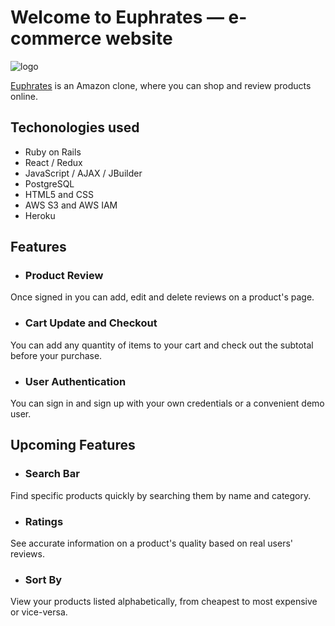# Welcome to Euphrates — e-commerce website

![logo](https://github.com/Samuel1337/Euphrates/blob/main/app/assets/images/logo.png)

[Euphrates](euphrates2022.herokuapp.com) is an Amazon clone, where you can shop and review products online.

## Techonologies used

- Ruby on Rails
- React / Redux
- JavaScript / AJAX / JBuilder
- PostgreSQL
- HTML5 and CSS
- AWS S3 and AWS IAM
- Heroku

## Features

- ### Product Review

Once signed in you can add, edit and delete reviews on a product's page.

- ### Cart Update and Checkout

You can add any quantity of items to your cart and check out the subtotal before your purchase.

- ### User Authentication

You can sign in and sign up with your own credentials or a convenient demo user.

## Upcoming Features

- ### Search Bar

Find specific products quickly by searching them by name and category.

- ### Ratings

See accurate information on a product's quality based on real users' reviews.

- ### Sort By

View your products listed alphabetically, from cheapest to most expensive or vice-versa.